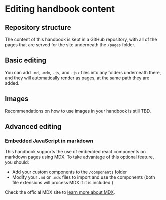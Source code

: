 # Editing handbook content

## Repository structure

The content of this handbook is kept in a GitHub repository, with all of the pages that are served for the site underneath the `/pages` folder.

## Basic editing

You can add `.md`, `.mdx`, `.js`, and `.jsx` files into any folders underneath there, and they will automatically render as pages, at the same path they are added.

## Images

Recommendations on how to use images in your handbook is still TBD.

## Advanced editing

### Embedded JavaScript in markdown

This handbook supports the use of embedded react components on markdown pages using MDX. To take advantage of this optional feature, you should:

- Add your custom components to the `/components` folder
- Modify your `.md` or `.mdx` files to import and use the components (both file extensions will process MDX if it is included.)

Check the official MDX site to [learn more about MDX](https://mdxjs.com/mdx/).